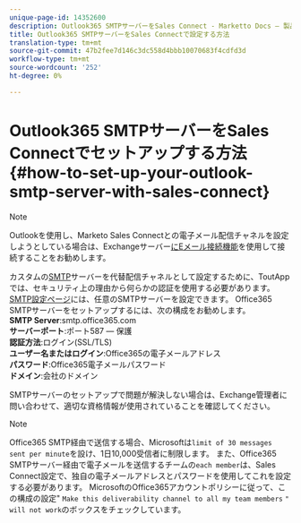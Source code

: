 ```yaml
---
unique-page-id: 14352600
description: Outlook365 SMTPサーバーをSales Connect - Marketto Docs — 製品ドキュメントでセットアップする方法
title: Outlook365 SMTPサーバーをSales Connectで設定する方法
translation-type: tm+mt
source-git-commit: 47b2fee7d146c3dc558d4bbb10070683f4cdfd3d
workflow-type: tm+mt
source-wordcount: '252'
ht-degree: 0%

---
```



# Outlook365 SMTPサーバーをSales Connectでセットアップする方法{#how-to-set-up-your-outlook-smtp-server-with-sales-connect}

>[!NOTE]
>
>Outlookを使用し、Marketo Sales Connectとの電子メール配信チャネルを設定しようとしている場合は、Exchangeサーバー[にEメール接続機能](http://docs.marketo.com/x/Z4AOAQ)を使用して接続することをお勧めします。

カスタムの[SMTP](http://docs.marketo.com/x/zYTS)サーバーを代替配信チャネルとして設定するために、ToutAppでは、セキュリティ上の理由から何らかの認証を使用する必要があります。 [SMTP設定ページ](http://toutapp.com/next#settings/email-servers/smtp/configure)には、任意のSMTPサーバーを設定できます。 Office365 SMTPサーバーをセットアップするには、次の構成をお勧めします。\
**SMTP Server**:smtp.office365.com\
**サーバーポート**:ポート587 — 保護\
**認証方法**:ログイン(SSL/TLS)\
**ユーザー名またはログイン**:Office365の電子メールアドレス\
**パスワード**:Office365電子メールパスワード\
**ドメイン**:会社のドメイン

SMTPサーバーのセットアップで問題が解決しない場合は、Exchange管理者に問い合わせて、適切な資格情報が使用されていることを確認してください。

>[!NOTE]
>
>Office365 SMTP経由で送信する場合、Microsoftは`limit of 30 messages sent per minute`を設け、1日10,000受信者に制限します。 また、Office365 SMTPサーバー経由で電子メールを送信するチームの`each member`は、Sales Connect設定で、独自の電子メールアドレスとパスワードを使用してこれを設定する必要があります。 MicrosoftのOffice365アカウントポリシーに従って、この構成の設定&quot; `Make this deliverability channel to all my team members` `" will not work`のボックスをチェックしています。

